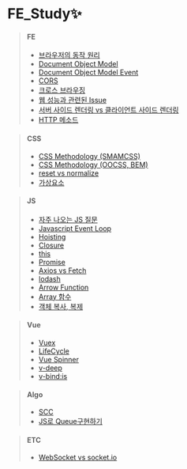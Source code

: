 # FE_Study✨

> #### FE   
  > - [브라우저의 동작 원리](https://github.com/marybin99/CS/blob/main/FE/%EB%B8%8C%EB%9D%BC%EC%9A%B0%EC%A0%80%EC%9D%98%20%EB%8F%99%EC%9E%91%20%EC%9B%90%EB%A6%AC.md)
  > - [Document Object Model](https://github.com/marybin99/CS/blob/main/FE/Document%20Object%20Model.md)   
  > - [Document Object Model Event](https://github.com/marybin99/CS/blob/main/FE/Document%20Object%20Model%20Event.md)   
  > - [CORS](https://github.com/marybin99/CS/blob/main/FE/CORS.md)   
  > - [크로스 브라우징](https://github.com/marybin99/CS/blob/main/FE/%ED%81%AC%EB%A1%9C%EC%8A%A4%20%EB%B8%8C%EB%9D%BC%EC%9A%B0%EC%A7%95.md)   
  > - [웹 성능과 관련된 Issue](https://github.com/marybin99/CS/blob/main/FE/%EC%9B%B9%20%EC%84%B1%EB%8A%A5%EA%B3%BC%20%EA%B4%80%EB%A0%A8%EB%90%9C%20Issue.md)   
  > - [서버 사이드 렌더링 vs 클라이언트 사이드 렌더링](https://github.com/marybin99/CS/blob/main/FE/SSR%20vs%20CSR.md)
  > - [HTTP 메소드](https://github.com/marybin99/CS/blob/main/FE/HTTP%20%EB%A9%94%EC%86%8C%EB%93%9C.md) 

> #### CSS   
  > - [CSS Methodology (SMAMCSS)](https://github.com/marybin99/CS/blob/main/CSS/CSS%20Methodology%20(SMACSS).md)   
  > - [CSS Methodology (OOCSS, BEM)](https://github.com/marybin99/CS/blob/main/CSS/CSS%20Methodology%20(OOCSS%2C%20BEM).md)   
  > - [reset vs normalize](https://github.com/marybin99/CS/blob/main/CSS/reset%20vs%20normalize.md)
  > - [가상요소](https://github.com/marybin99/CS/blob/main/CSS/%EA%B0%80%EC%83%81%EC%9A%94%EC%86%8C.md)

> #### JS   
  > - [자주 나오는 JS 질문](https://github.com/marybin99/CS/blob/main/JS/JS%20Question.md)
  > - [Javascript Event Loop](https://github.com/marybin99/CS/blob/main/JS/Javascript%20Event%20Loop.md)   
  > - [Hoisting](https://github.com/marybin99/CS/blob/main/JS/Hoisting.md)   
  > - [Closure](https://github.com/marybin99/CS/blob/main/JS/Closure.md)
  > - [this](https://github.com/marybin99/CS/blob/main/JS/this.md)
  > - [Promise](https://github.com/marybin99/CS/blob/main/JS/Promise.md)
  > - [Axios vs Fetch](https://github.com/marybin99/CS/blob/main/JS/Axios%20vs%20Fetch.md)
  > - [lodash](https://github.com/marybin99/CS/blob/main/JS/lodash.md)
  > - [Arrow Function](https://github.com/marybin99/CS/blob/main/JS/Arrow%20Function.md)
  > - [Array 함수](https://github.com/marybin99/CS/blob/main/JS/Array%20%ED%95%A8%EC%88%98.md)
  > - [객체 복사, 복제](https://github.com/marybin99/FE_Study/blob/main/JS/%EA%B0%9D%EC%B2%B4%20%EB%B3%B5%EC%82%AC%26%EB%B3%B5%EC%A0%9C.md)

> #### Vue
  > - [Vuex](https://github.com/marybin99/CS/blob/main/Vue/Vuex.md)
  > - [LifeCycle](https://github.com/marybin99/CS/blob/main/Vue/LifeCycle.md)
  > - [Vue Spinner](https://github.com/marybin99/CS/blob/main/Vue/Vue%20Spinner.md)
  > - [v-deep](https://github.com/marybin99/CS/blob/main/Vue/v-deep.md)
  > - [v-bind:is](https://github.com/marybin99/CS/blob/main/Vue/v-bind%3Ais.md) 

> #### Algo
  > - [SCC](https://github.com/marybin99/CS/blob/main/Algo/SCC.md)
  > - [JS로 Queue구현하기](https://github.com/marybin99/CS/blob/main/Algo/Queue.md)

> #### ETC
  > - [WebSocket vs socket.io](https://github.com/marybin99/CS/blob/main/WebSocket%20vs%20socket.io.md)
